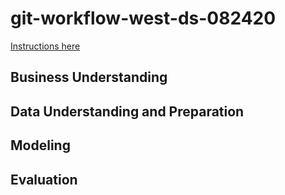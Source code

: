 # git-workflow-west-ds-082420

[Instructions here](/instructions.md)

## Business Understanding

## Data Understanding and Preparation

## Modeling

## Evaluation
